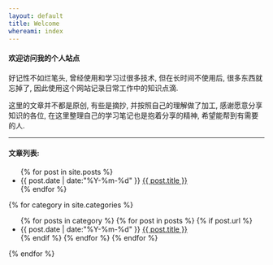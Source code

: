 ```yaml
---
layout: default
title: Welcome
whereami: index
---
```


#### 欢迎访问我的个人站点

好记性不如烂笔头, 曾经使用和学习过很多技术, 但在长时间不使用后, 很多东西就忘掉了, 因此使用这个网站记录日常工作中的知识点滴.

这里的文章并不都是原创, 有些是摘抄, 并按照自己的理解做了加工, 感谢愿意分享知识的各位, 在这里整理自己的学习笔记也是抱着分享的精神, 希望能帮到有需要的人.

---

#### 文章列表:

<div class="post-list-body">
    <div class="all-posts" post-cate="All">
        <ul>
            {% for post in site.posts %}
            <li>{{ post.date | date:"%Y-%m-%d" }} <a href="{{ post.url }}"> {{ post.title }}</a></li>
            {% endfor %}
        </ul>
    </div>
    <!-- <div class="posts-in-categories"> -->
    {% for category in site.categories %}
      <div post-cate="{{category | first}}">
        <ul>
        {% for posts in category  %}
          {% for post in posts %}
            {% if post.url %}
              <li>{{ post.date | date:"%Y-%m-%d" }} <a href="{{ post.url }}"> {{ post.title }}</a></li>
            {% endif %}
          {% endfor %}
        {% endfor %}
        </ul>
      </div>
    {% endfor %}
    <!-- </div> -->
</div>